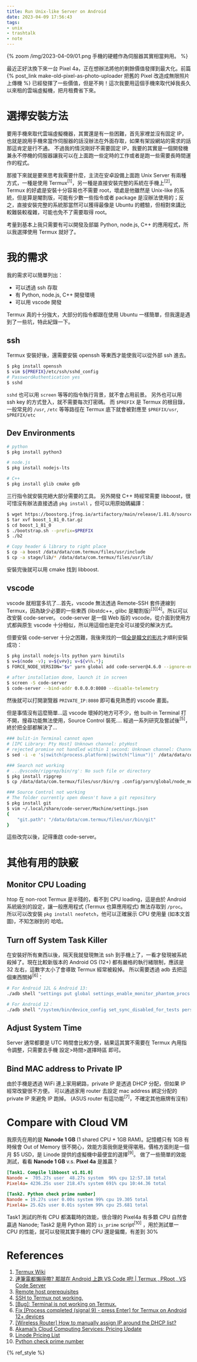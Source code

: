 ```yaml
---
title: Run Unix-like Server on Android
date: 2023-04-09 17:56:43
tags:
- unix
- trashtalk
- note
---
```


{% zoom /img/2023-04-09/01.png 手機的硬體作為伺服器其實相當夠用。 %}

<!-- more -->

最近正好汰換下來一台 Pixel 4a，正在想辦法將他的剩餘價值發揮到最大化。前篇 {% post_link make-old-pixel-as-photo-uploader 把舊的 Pixel 改造成無限照片上傳機 %} 已經發揮了一些價值，但是不夠！這次我要用這個手機來取代掉我長久以來租的雲端虛擬機，把月租費省下來。

# 選擇安裝方法

要用手機來取代雲端虛擬機器，其實還是有一些困難，首先家裡並沒有固定 IP，也就是說用手機來當作伺服器的話沒辦法在外面存取，如果有架設網站的需求的話那這肯定是行不通。
不過我的情況剛好不需要固定 IP，我要的其實是一個開發機兼永不停機的伺服器讓我可以在上面跑一些定時的工作或者是跑一些需要長時間運作的程式。

那接下來就是要來思考我需要什麼，主流在安卓設備上面跑 Unix Server 有兩種方式，一種是使用 Termux<sup>[1]</sup>，另一種是直接安裝完整的系統在手機上<sup>[2]</sup>。
Termux 的好處是安裝十分容易也不需要 root，壞處是他雖然是 Unix-like 的系統，但是算是閹割版，可能有少數一些指令或者 package 是沒辦法使用的；反之，直接安裝完整的系統那當然可以獲得最像是 Ubuntu 的體驗，但相對來講比較難裝較複雜，可能也免不了需要取得 root。

考量到基本上我只需要有可以開發及部屬 Python, node.js, C++ 的應用程式，所以我選擇使用 Termux 就好了。

# 我的需求

我的需求可以簡單列出：
- 可以透過 ssh 存取
- 有 Python, node.js, C++ 開發環境
- 可以用 vscode 開發

Termux 真的十分強大，大部分的指令都跟在使用 Ubuntu 一樣簡單，但我還是遇到了一些坑，特此紀錄一下。

## ssh

Termux 安裝好後，還需要安裝 openssh 等東西才能使我可以從外部 ssh 進去。

```bash
$ pkg install openssh
$ vim ${PREFIX}/etc/ssh/sshd_config
# PasswordAuthentication yes
$ sshd
```

`sshd` 也可以用 `screen` 等等的指令執行背景，就不會占用前景。
另外也可以用 ssh key 的方式登入，就不需要每次打密碼。
而 `$PREFIX` 是 Termux 的根目錄，一般常見的 `/usr`, `/etc` 等等路徑在 Termux 底下就會被對應至 `$PREFIX/usr`, `$PREFIX/etc`

## Dev Environments

```bash
# python
$ pkg install python3

# node.js
$ pkg install nodejs-lts

# C++
$ pkg install glib cmake gdb
```

三行指令就安裝完絕大部分需要的工具。
另外開發 C++ 時經常需要 libboost，很可惜沒有辦法直接透過 `pkg install` ，但可以用原始碼編譯：

```bash
$ wget https://boostorg.jfrog.io/artifactory/main/release/1.81.0/source/boost_1_81_0.tar.gz
$ tar xvf boost_1_81_0.tar.gz
$ cd boost_1_81_0
$ ./bootstrap.sh --prefix=$PREFIX
$ ./b2

# Copy header & library to right place
$ cp -a boost /data/data/com.termux/files/usr/include
$ cp -a stage/lib/* /data/data/com.termux/files/usr/lib/
```

安裝完後就可以用 cmake 找到 libboost.

## vscode

vscode 就相當多坑了...首先，vscode 無法透過 Remote-SSH 套件連線到 Termux，因為缺少必要的一些東西 (libstdc++, glibc 是閹割版)<sup>[3][4]</sup>。所以可以改安裝 code-server。
code-server 是一個 Web 版的 vscode，從介面到使用方式都與原生 vscode 十分相似，所以用這個也是完全可以接受的解決方式。

但要安裝 code-server 十分之困難，我後來找的一個[全是韓文的影片](https://www.youtube.com/watch?v=-Je02KP3268)才順利安裝成功：

```bash
$ pkg install nodejs-lts python yarn binutils
$ v=$(node -v); v=${v#v}; v=${v%%.*};
$ FORCE_NODE_VERSION="$v" yarn global add code-server@4.6.0 --ignore-engines;

# after installation done, launch it in screen
$ screen -S code-server
$ code-server --bind-addr 0.0.0.0:8080 --disable-telemetry
```

然後就可以打開瀏覽器 `PRIVATE_IP:8080` 即可看見熟悉的 vscode 畫面。

但是事情沒有這麼簡單...這 vscode 壞掉的地方可不少，他 built-in Terminal 打不開，搜尋功能無法使用，Source Control 裝死....
經過一系列研究及嘗試後<sup>[5]</sup>，終於把全部都解決了...

```bash
### bulit-in Terminal cannot open
# [IPC Library: Pty Host] Unknown channel: ptyHost
# rejected promise not handled within 1 second: Unknown channel: Channel name 'ptyHost' timed out after 1000ms
$ sed -i -e 's|switch(process.platform)|switch("linux")|' /data/data/com.termux/files/home/.config/yarn/global/node_modules/code-server/lib/vscode/out/vs/platform/terminal/node/ptyHostMain.js

### Search not working
# ...@vscode/ripgrep/bin/rg': No such file or directory
$ pkg install ripgrep
$ cp /data/data/com.termux/files/usr/bin/rg .config/yarn/global/node_modules/code-server/lib/vscode/node_modules/@vscode/ripgrep/bin/rg.config/yarn/global/node_modules/code-server/lib/vscode/node_modules/@vscode/ripgrep/bin/rg

### Source Control not working
# The folder currently open doesn't have a git repository
$ pkg install git
$ vim ~/.local/share/code-server/Machine/settings.json
{
    "git.path": "/data/data/com.termux/files/usr/bin/git"
}
```

這些改完以後，記得重啟 code-server。

# 其他有用的訣竅

## Monitor CPU Loading
htop 在 non-root Termux 是半殘的，看不到 CPU loading，這是由於 Android 系統級別的設定，讓一般應用程式 (Termux 也算應用程式) 無法存取到 `/proc`。
所以可以改安裝 `pkg install neofetch`，他可以正確展示 CPU 使用量 (如本文首圖)，不知怎辦到的 哈哈。

## Turn off System Task Killer
在安裝好所有東西以後，隔天我就發現無法 ssh 到手機上了，一看才發現被系統殺掉了。現在比較新版本的 Android OS (12+) 都有嚴格的執行緒限制，應該是 32 左右，這數字太小了會導致 Termux 經常被殺掉。
所以需要透過 adb 去把這個東西關掉<sup>[6]</sup>：

```bash
# For Android 12L & Android 13:
./adb shell "settings put global settings_enable_monitor_phantom_procs false"

# For Android 12：
./adb shell "/system/bin/device_config set_sync_disabled_for_tests persistent; /system/bin/device_config put activity_manager max_phantom_processes 2147483647"
```

## Adjust System Time 
Server 通常都要是 UTC 時間會比較方便，結果這其實不需要在 Termux 內用指令調整，只需要去手機 設定>時間>選擇時區 即可。

## Bind MAC address to Private IP
由於手機是透過 WiFi 連上家用網路，private IP 是透過 DHCP 分配，但如果 IP 經常改變很不方便。
可以通過家用 router 去設定 mac address 綁定分配的 private IP 來避免 IP 跑掉。
(ASUS router 有這功能<sup>[7]</sup>，不確定其他廠牌有沒有)

# Compare with Cloud VM

我原先在用的是 **Nanode 1 GB** (1 shared CPU + 1GB RAM)。記憶體只有 1GB 有時候會 Out of Memory 很不開心，效能方面我倒是覺得堪用。價格方面則是一個月 $5 USD，是 Linode 提供的虛擬機中最便宜的選擇<sup>[9]</sup>。
做了一些簡單的效能測試，看看 **Nanode 1 GB** v.s. **Pixel 4a** 是誰贏？

```ini
[Task1. Compile libboost v1.81.0]
Nanode =  705.27s user  48.27s system  96% cpu 12:57.18 total
Pixel4a= 4236.25s user 218.47s system 691% cpu 10:44.36 total

[Task2. Python check prime number]
Nanode = 19.27s user 0.00s system 99% cpu 19.305 total
Pixel4a= 25.62s user 0.01s system 99% cpu 25.681 total
```

Task1 測試的所有 CPU 都滿載時的效能，很合理的 Pixel4a 有多顆 CPU 自然會贏過 Nanode;
Task2 是用 Python 寫的 `is_prime` script<sup>[10]</sup> ，用於測試單一 CPU 的性能，就可以發現其實手機的 CPU 還是偏爛，有差到 30%

# References

1. [Termux Wiki](https://wiki.termux.com/wiki/Main_Page)
2. [連筆電都懶得帶? 那就在 Android 上跑 VS Code 吧! | Termux , PRoot , VS Code Server](https://home.gamer.com.tw/artwork.php?sn=5533738)
3. [Remote host prerequisites](https://code.visualstudio.com/docs/remote/linux#_remote-host-container-wsl-linux-prerequisites)
4. [SSH to Termux not working.](https://github.com/microsoft/vscode-remote-release/issues/3769)
5. [[Bug]: Terminal is not working on Termux.](https://github.com/coder/code-server/issues/5496)
6. [Fix [Process completed (signal 9) - press Enter] for Termux on Android 12+ devices](https://ivonblog.com/en-us/posts/fix-termux-signal9-error/)
7. [[Wireless Router] How to manually assign IP around the DHCP list?](https://www.asus.com/support/FAQ/1000906/)
8. [Akamai’s Cloud Computing Services: Pricing Update](https://www.linode.com/blog/linode/akamai_cloud_computing_price_update/)
9. [Linode Pricing List](https://www.linode.com/pricing/)
10. [Python check prime number](https://gist.github.com/SSARCandy/14f339cf0d5b5b4a2069b0a51fbbc2b1)

{% ref_style %}